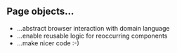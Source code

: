 ## Page objects...

- ...abstract browser interaction with domain language
- ...enable reusable logic for reoccurring components
- ...make nicer code :-)